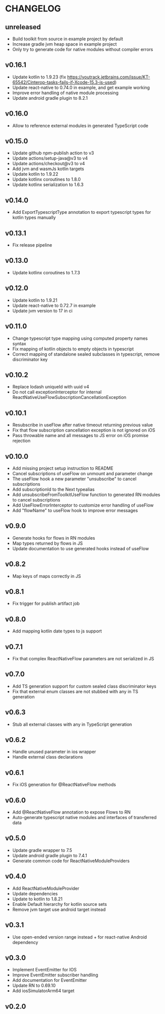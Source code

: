 # CHANGELOG

## unreleased

- Build toolkit from source in example project by default
- Increase gradle jvm heap space in example project
- Only try to generate code for native modules without compiler errors

## v0.16.1

- Update kotlin to 1.9.23 (fix https://youtrack.jetbrains.com/issue/KT-65542/Cinterop-tasks-fails-if-Xcode-15.3-is-used)
- Update react-native to 0.74.0 in example, and get example working
- Improve error handling of native module processing
- Update android gradle plugin to 8.2.1

## v0.16.0

- Allow to reference external modules in generated TypeScript code

## v0.15.0

- Update github npm-publish action to v3
- Update actions/setup-java@v3 to v4
- Update actions/checkout@v3 to v4
- Add jvm and wasmJs kotlin targets
- Update kotlin to 1.9.22
- Update kotlinx coroutines to 1.8.0
- Update kotlinx serialization to 1.6.3

## v0.14.0

- Add ExportTypescriptType annotation to export typescript types for kotlin types manually

## v0.13.1

- Fix release pipeline

## v0.13.0

- Update kotlinx coroutines to 1.7.3

## v0.12.0

- Update kotlin to 1.9.21
- Update react-native to 0.72.7 in example
- Update jvm version to 17 in ci

## v0.11.0

- Change typescript type mapping using computed property names syntax
- Fix mapping of kotlin objects to empty objects in typescript
- Correct mapping of standalone sealed subclasses in typescript, remove discriminator key

## v0.10.2

- Replace lodash uniqueId with uuid v4
- Do not call exceptionInterceptor for internal ReactNativeUseFlowSubscriptionCancellationException

## v0.10.1

- Resubscribe in useFlow after native timeout returning previous value
- Fix that flow subscription cancellation exception is not ignored on iOS
- Pass throwable name and all messages to JS error on iOS promise rejection

## v0.10.0

- Add missing project setup instruction to README
- Cancel subscriptions of useFlow on unmount and parameter change
- The useFlow hook a new parameter "unsubscribe" to cancel subscriptions
- Add subscriptionId to the Next<T> typealias
- Add unsubscribeFromToolkitUseFlow function to generated RN modules to cancel subscriptions
- Add UseFlowErrorInterceptor to customize error handling of useFlow
- Add "flowName" to useFlow hook to improve error messages

## v0.9.0

- Generate hooks for flows in RN modules
- Map types returned by flows in JS
- Update documentation to use generated hooks instead of useFlow

## v0.8.2

- Map keys of maps correctly in JS

## v0.8.1

- Fix trigger for publish artifact job

## v0.8.0

- Add mapping kotlin date types to js support

## v0.7.1

- Fix that complex ReactNativeFlow parameters are not serialized in JS

## v0.7.0

- Add TS generation support for custom sealed class discriminator keys
- Fix that external enum classes are not stubbed with any in TS generation

## v0.6.3

- Stub all external classes with any in TypeScript generation

## v0.6.2

- Handle unused parameter in ios wrapper
- Handle external class declarations

## v0.6.1

- Fix iOS generation for @ReactNativeFlow methods

## v0.6.0

- Add @ReactNativeFlow annotation to expose Flows to RN
- Auto-generate typescript native modules and interfaces of transferred data

## v0.5.0

- Update gradle wrapper to 7.5
- Update android gradle plugin to 7.4.1
- Generate common code for ReactNativeModuleProviders

## v0.4.0

- Add ReactNativeModuleProvider
- Update dependencies
- Update to kotlin to 1.8.21
- Enable Default hierarchy for kotlin source sets
- Remove jvm target use android target instead

## v0.3.1

- Use open-ended version range instead + for react-native Android dependency

## v0.3.0

- Implement EventEmitter for IOS
- Improve EventEmitter subscriber handling
- Add documentation for EventEmitter
- Update RN to 0.69.10
- Add iosSimulatorArm64 target

## v0.2.0
